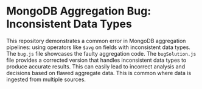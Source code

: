# MongoDB Aggregation Bug: Inconsistent Data Types

This repository demonstrates a common error in MongoDB aggregation pipelines: using operators like `$avg` on fields with inconsistent data types.  The `bug.js` file showcases the faulty aggregation code. The `bugSolution.js` file provides a corrected version that handles inconsistent data types to produce accurate results. This can easily lead to incorrect analysis and decisions based on flawed aggregate data. This is common where data is ingested from multiple sources.